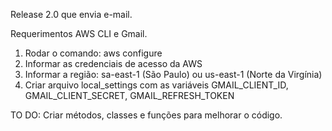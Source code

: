 Release 2.0 que envia e-mail. 

Requerimentos AWS CLI e Gmail.
1) Rodar o comando: aws configure
2) Informar as credenciais de acesso da AWS
3) Informar a região: sa-east-1 (São Paulo) ou us-east-1 (Norte da Virgínia)
4) Criar arquivo local_settings com as variáveis GMAIL_CLIENT_ID, GMAIL_CLIENT_SECRET, GMAIL_REFRESH_TOKEN

TO DO:
Criar métodos, classes e funções para melhorar o código.